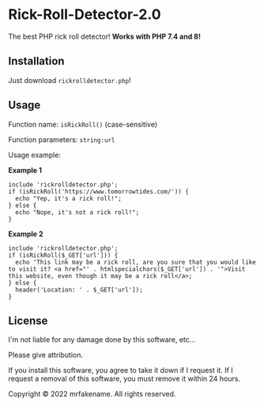 # Rick-Roll-Detector-2.0
The best PHP rick roll detector! **Works with PHP 7.4 and 8!**
## Installation
Just download `rickrolldetector.php`!
## Usage
Function name: `isRickRoll()` (case-sensitive)

Function parameters: `string:url`

Usage example:

**Example 1**
```
include 'rickrolldetector.php';
if (isRickRoll('https://www.tomorrowtides.com/')) {
  echo "Yep, it's a rick roll!";
} else {
  echo "Nope, it's not a rick roll!";
}
```

**Example 2**
```
include 'rickrolldetector.php';
if (isRickRoll($_GET['url'])) {
  echo 'This link may be a rick roll, are you sure that you would like to visit it? <a href="' . htmlspecialchars($_GET['url']) . '">Visit this website, even though it may be a rick roll</a>;
} else {
  header('Location: ' . $_GET['url']);
}
```

## License

I'm not liable for any damage done by this software, etc...

Please give attribution.

If you install this software, you agree to take it down if I request it. If I request a removal of this software, you must remove it within 24 hours.

Copyright &copy; 2022 mrfakename. All rights reserved.
